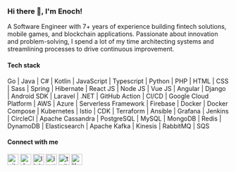 ### Hi there 👋, I'm Enoch!

A Software Engineer with 7+ years of experience building fintech solutions, mobile games, and blockchain applications. Passionate about innovation and problem-solving, I spend a lot of my time architecting systems and streamlining processes to drive continuous improvement.

#### Tech stack
Go | Java | C# | Kotlin | JavaScript | Typescript | Python | PHP | HTML | CSS | Sass | Spring | Hibernate | React JS | Node JS | Vue JS | Angular | Django | Android SDK | Laravel | .NET | GitHub Action | CI/CD | Google Cloud Platform | AWS | Azure | Serverless Framework | Firebase | Docker | Docker Compose | Kubernetes | Istio | CDK | Terraform | Ansible | Grafana | Jenkins | CircleCI | Apache Cassandra | PostgreSQL | MySQL | MongoDB | Redis | DynamoDB | Elasticsearch | Apache Kafka | Kinesis | RabbitMQ | SQS


#### Connect with me
[<img src='https://cdn.jsdelivr.net/npm/simple-icons@3.0.1/icons/github.svg' alt='github' height='25'>](https://github.com/https://github.com/Aduraline)  [<img src='https://cdn.jsdelivr.net/npm/simple-icons@3.0.1/icons/hashnode.svg' alt='dev' height='25'>](https://hashnode.com/@thatsametechguy)  [<img src='https://cdn.jsdelivr.net/npm/simple-icons@3.0.1/icons/linkedin.svg' alt='linkedin' height='25'>](https://www.linkedin.com/in/https://www.linkedin.com/in/thatsametechguy//)  [<img src='https://cdn.jsdelivr.net/npm/simple-icons@3.0.1/icons/instagram.svg' alt='instagram' height='25'>](https://www.instagram.com/https://www.instagram.com/thatsametechguy//)  [<img src='https://cdn.jsdelivr.net/npm/simple-icons@3.0.1/icons/twitter.svg' alt='twitter' height='25'>](https://twitter.com/https://twitter.com/thatsametechguy)  [<img src='https://cdn.jsdelivr.net/npm/simple-icons@3.0.1/icons/youtube.svg' alt='YouTube' height='25'>](https://www.youtube.com/channel/https://www.youtube.com/channel/UCmJwoz1TWaBCB6Zy_rOxXmQ)  
